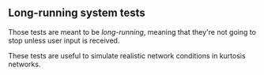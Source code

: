 ## Long-running system tests

Those tests are meant to be *long-running*, meaning that they're not going to stop unless user input is received.

These tests are useful to simulate realistic network conditions in kurtosis networks.